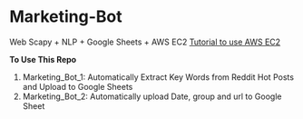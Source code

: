 # Marketing-Bot

Web Scapy + NLP + Google Sheets + AWS EC2
[Tutorial to use AWS EC2](https://medium.com/automation-generation/step-by-step-guide-to-run-a-simple-trading-algorithm-in-the-cloud-using-python-alpaca-and-aws-34c899b678b0)

**To Use This Repo**
1. Marketing_Bot_1: Automatically Extract Key Words from Reddit Hot Posts and Upload to Google Sheets
2. Marketing_Bot_2: Automatically upload Date, group and url to Google Sheet

